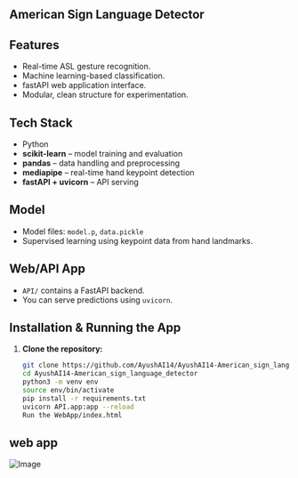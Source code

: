 ## American Sign Language Detector

## Features

- Real-time ASL gesture recognition.
- Machine learning-based classification.
- fastAPI web application interface.
- Modular, clean structure for experimentation.

## Tech Stack

- Python
- **scikit-learn** – model training and evaluation  
- **pandas** – data handling and preprocessing  
- **mediapipe** – real-time hand keypoint detection  
- **fastAPI + uvicorn** – API serving  

## Model

- Model files: `model.p`, `data.pickle`
- Supervised learning using keypoint data from hand landmarks.

## Web/API App

- `API/` contains a FastAPI backend.
- You can serve predictions using `uvicorn`.

## Installation & Running the App

1. **Clone the repository:**
   ```bash
   git clone https://github.com/AyushAI14/AyushAI14-American_sign_language_detector.git
   cd AyushAI14-American_sign_language_detector
   python3 -m venv env
   source env/bin/activate
   pip install -r requirements.txt
   uvicorn API.app:app --reload
   Run the WebApp/index.html
   ```
## web app
![Image](https://github.com/user-attachments/assets/9d92dc55-934a-4d35-9fa1-8421c1950102)
